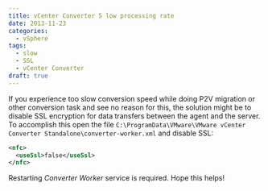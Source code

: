 ```yaml
---
title: vCenter Converter 5 low processing rate
date: 2013-11-23
categories:
  - vSphere
tags:
  - slow
  - SSL
  - vCenter Converter
draft: true  
---
```


If you experience too slow conversion speed while doing P2V migration or other conversion task and see no reason for this, the solution might be to disable SSL encryption for data transfers between the agent and the server. To accomplish this open the file `C:\ProgramData\VMware\VMware vCenter Converter Standalone\converter-worker.xml` and disable SSL:

```xml
<nfc>
  <useSsl>false</useSsl>
</nfc>
```

Restarting *Converter Worker* service is required. Hope this helps!